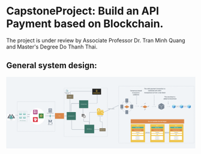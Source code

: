 # CapstoneProject: Build an API Payment based on Blockchain.
The project is under review by Associate Professor Dr. Tran Minh Quang and Master's Degree Do Thanh Thai.

## General system design: 
![alt text](https://github.com/dinhthanh2000a/CapstoneProject/blob/main/system_design.png)
